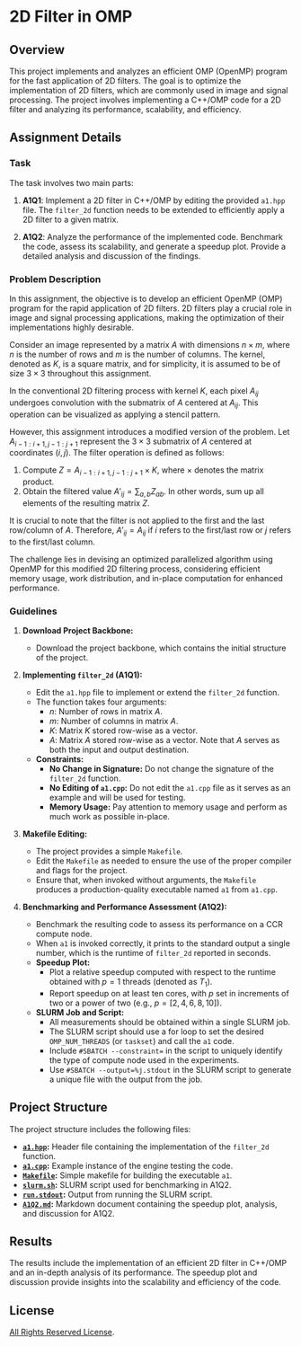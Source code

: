 # 2D Filter in OMP

## Overview

This project implements and analyzes an efficient OMP (OpenMP) program for the fast application of 2D filters. The goal is to optimize the implementation of 2D filters, which are commonly used in image and signal processing. The project involves implementing a C++/OMP code for a 2D filter and analyzing its performance, scalability, and efficiency.

## Assignment Details

### Task

The task involves two main parts:

1. **A1Q1**: Implement a 2D filter in C++/OMP by editing the provided `a1.hpp` file. The `filter_2d` function needs to be extended to efficiently apply a 2D filter to a given matrix.

2. **A1Q2**: Analyze the performance of the implemented code. Benchmark the code, assess its scalability, and generate a speedup plot. Provide a detailed analysis and discussion of the findings.

### Problem Description

In this assignment, the objective is to develop an efficient OpenMP (OMP) program for the rapid application of 2D filters. 2D filters play a crucial role in image and signal processing applications, making the optimization of their implementations highly desirable.

Consider an image represented by a matrix $A$ with dimensions $n \times m$, where $n$ is the number of rows and $m$ is the number of columns. The kernel, denoted as $K$, is a square matrix, and for simplicity, it is assumed to be of size $3 \times 3$ throughout this assignment.

In the conventional 2D filtering process with kernel $K$, each pixel $A_{ij}$ undergoes convolution with the submatrix of $A$ centered at $A_{ij}$. This operation can be visualized as applying a stencil pattern.

However, this assignment introduces a modified version of the problem. Let $A_{i-1:i+1,j-1:j+1}$ represent the $3 \times 3$ submatrix of $A$ centered at coordinates $(i,j)$. The filter operation is defined as follows: 

1. Compute $Z = A_{i-1:i+1,j-1:j+1} \times K$, where $\times$ denotes the matrix product.
2. Obtain the filtered value $A'_{ij} = \sum_{a,b} Z_{ab}$. In other words, sum up all elements of the resulting matrix $Z$.
   
It is crucial to note that the filter is not applied to the first and the last row/column of $A$. Therefore, $A'_{ij} = A_{ij}$ if $i$ refers to the first/last row or $j$ refers to the first/last column.

The challenge lies in devising an optimized parallelized algorithm using OpenMP for this modified 2D filtering process, considering efficient memory usage, work distribution, and in-place computation for enhanced performance.

### Guidelines

1. **Download Project Backbone:**
   - Download the project backbone, which contains the initial structure of the project.

2. **Implementing `filter_2d` (A1Q1):**
   - Edit the `a1.hpp` file to implement or extend the `filter_2d` function.
   - The function takes four arguments:
     - $n$: Number of rows in matrix $A$.
     - $m$: Number of columns in matrix $A$.
     - $K$: Matrix $K$ stored row-wise as a vector.
     - $A$: Matrix $A$ stored row-wise as a vector. Note that $A$ serves as both the input and output destination.
   - **Constraints:**
     - **No Change in Signature:** Do not change the signature of the `filter_2d` function.
     - **No Editing of `a1.cpp`:** Do not edit the `a1.cpp` file as it serves as an example and will be used for testing.
     - **Memory Usage:** Pay attention to memory usage and perform as much work as possible in-place.

3. **Makefile Editing:**
   - The project provides a simple `Makefile`.
   - Edit the `Makefile` as needed to ensure the use of the proper compiler and flags for the project.
   - Ensure that, when invoked without arguments, the `Makefile` produces a production-quality executable named `a1` from `a1.cpp`.

4. **Benchmarking and Performance Assessment (A1Q2):**
   - Benchmark the resulting code to assess its performance on a CCR compute node.
   - When `a1` is invoked correctly, it prints to the standard output a single number, which is the runtime of `filter_2d` reported in seconds.
   - **Speedup Plot:**
     - Plot a relative speedup computed with respect to the runtime obtained with $p=1$ threads (denoted as $T_1$).
     - Report speedup on at least ten cores, with $p$ set in increments of two or a power of two (e.g., $p=[2,4,6,8,10]$).
   - **SLURM Job and Script:**
     - All measurements should be obtained within a single SLURM job.
     - The SLURM script should use a for loop to set the desired `OMP_NUM_THREADS` (or `taskset`) and call the `a1` code.
     - Include `#SBATCH --constraint=` in the script to uniquely identify the type of compute node used in the experiments.
     - Use `#SBATCH --output=%j.stdout` in the SLURM script to generate a unique file with the output from the job.

## Project Structure

The project structure includes the following files:

- **[`a1.hpp`](A1Q1/a1.hpp):** Header file containing the implementation of the `filter_2d` function.
- **[`a1.cpp`](A1Q1/a1.cpp):** Example instance of the engine testing the code.
- **[`Makefile`](A1Q1/Makefile):** Simple makefile for building the executable `a1`.
- **[`slurm.sh`](A1Q2/slurm.sh):** SLURM script used for benchmarking in A1Q2.
- **[`run.stdout`](A1Q2/run.stdout):** Output from running the SLURM script.
- **[`A1Q2.md`](A1Q2/A1Q2.md):** Markdown document containing the speedup plot, analysis, and discussion for A1Q2.

## Results

The results include the implementation of an efficient 2D filter in C++/OMP and an in-depth analysis of its performance. The speedup plot and discussion provide insights into the scalability and efficiency of the code.

## License

[All Rights Reserved License](../LICENSE).
